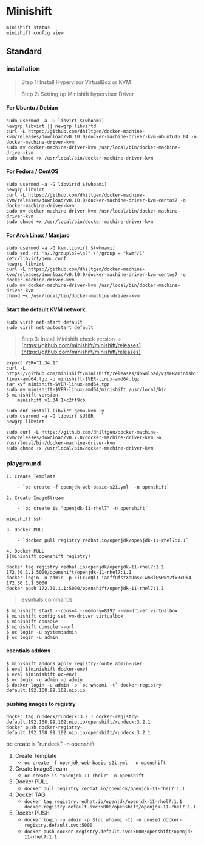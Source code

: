 # Minishift

```text
minishift status
minishift config view
```

## Standard

### installation

> Step 1: Install Hypervisor VirtualBox or KVM
>
> Step 2: Setting up Minishift hypervisor Driver

#### For Ubuntu / Debian

```text
sudo usermod -a -G libvirt $(whoami)
newgrp libvirt || newgrp libvirtd
curl -L https://github.com/dhiltgen/docker-machine-kvm/releases/download/v0.10.0/docker-machine-driver-kvm-ubuntu16.04 -o docker-machine-driver-kvm
sudo mv docker-machine-driver-kvm /usr/local/bin/docker-machine-driver-kvm
sudo chmod +x /usr/local/bin/docker-machine-driver-kvm
```

#### For Fedora / CentOS

```text
sudo usermod -a -G libvirtd $(whoami)
newgrp libvirt
curl -L https://github.com/dhiltgen/docker-machine-kvm/releases/download/v0.10.0/docker-machine-driver-kvm-centos7 -o docker-machine-driver-kvm
sudo mv docker-machine-driver-kvm /usr/local/bin/docker-machine-driver-kvm
sudo chmod +x /usr/local/bin/docker-machine-driver-kvm
```

#### For Arch Linux / Manjaro

```text
sudo usermod -a -G kvm,libvirt $(whoami)
sudo sed -ri 's/.?group\s?=\s?".+"/group = "kvm"/1' /etc/libvirt/qemu.conf
newgrp libvirt
curl -L https://github.com/dhiltgen/docker-machine-kvm/releases/download/v0.10.0/docker-machine-driver-kvm-centos7 -o docker-machine-driver-kvm
sudo mv docker-machine-driver-kvm /usr/local/bin/docker-machine-driver-kvm
chmod +x /usr/local/bin/docker-machine-driver-kvm
```

#### Start the default KVM network.

```text
sudo virsh net-start default
sudo virsh net-autostart default
```

> Step 3: Install Minishift check version → [https://github.com/minishift/minishift/releases](https://github.com/minishift/minishift/releases)

```text
export VER="1.34.1"
curl -L https://github.com/minishift/minishift/releases/download/v$VER/minishift-$VER-linux-amd64.tgz -o minishift-$VER-linux-amd64.tgz
tar xvf minishift-$VER-linux-amd64.tgz
sudo mv minishift-$VER-linux-amd64/minishift /usr/local/bin 
$ minishift version
    minishift v1.34.1+c2ff9cb

sudo dnf install libvirt qemu-kvm -y
sudo usermod -a -G libvirt $USER
newgrp libvirt

sudo curl -L https://github.com/dhiltgen/docker-machine-kvm/releases/download/v0.7.0/docker-machine-driver-kvm -o /usr/local/bin/docker-machine-driver-kvm
sudo chmod +x /usr/local/bin/docker-machine-driver-kvm
```

### playground

```text
1. Create Template

    - `oc create -f openjdk-web-basic-s2i.yml  -n openshift`

2. Create ImageStream

    - `oc create is "openjdk-11-rhel7" -n openshift`

minishift ssh

3. Docker PULL

    - `docker pull registry.redhat.io/openjdk/openjdk-11-rhel7:1.1`

4. Docker PULL
$(minishift openshift registry)

docker tag registry.redhat.io/openjdk/openjdk-11-rhel7:1.1 172.30.1.1:5000/openshift/openjdk-11-rhel7:1.1
docker login -u admin -p kiCcJoQiI-iaoffUfstXaDnsxLwm3lGSPNY2fxBcUk4 172.30.1.1:5000
docker push 172.30.1.1:5000/openshift/openjdk-11-rhel7:1.1
```

> essntials commands

```text
$ minishift start --cpus=4 --memory=8192 --vm-driver virtualbox
$ minishift config set vm-driver virtualbox
$ minishift console
$ minishift console --url
$ oc login -u system:admin
$ oc login -u admin
```

#### esentials addons

```text
$ minishift addons apply registry-route admin-user
$ eval $(minishift docker-env)
$ eval $(minishift oc-env)
$ oc login -u admin -p admin
$ docker login -u admin -p `oc whoami -t` docker-registry-default.192.168.99.102.nip.io
```

#### pushing images to registry

```text
docker tag rundeck/rundeck:3.2.1 docker-registry-default.192.168.99.102.nip.io/openshift/rundeck:3.2.1
docker push docker-registry-default.192.168.99.102.nip.io/openshift/rundeck:3.2.1
```

oc create is "rundeck" -n openshift

1. Create Template
   * `oc create -f openjdk-web-basic-s2i.yml  -n openshift`
2. Create ImageStream
   * `oc create is "openjdk-11-rhel7" -n openshift`
3. Docker PULL
   * `docker pull registry.redhat.io/openjdk/openjdk-11-rhel7:1.1`
4. Docker TAG
   * `docker tag registry.redhat.io/openjdk/openjdk-11-rhel7:1.1 docker-registry.default.svc:5000/openshift/openjdk-11-rhel7:1.1`
5. Docker PUSH
   * `docker login -u admin -p $(oc whoami -t) -u unused docker-registry.default.svc:5000`
   * `docker push docker-registry.default.svc:5000/openshift/openjdk-11-rhel7:1.1`

```text

```

```text

```

```text

```

